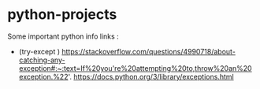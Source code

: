 # python-projects

Some important python info links :
- (try-except )
https://stackoverflow.com/questions/4990718/about-catching-any-exception#:~:text=If%20you're%20attempting%20to,throw%20an%20exception.%22'.
https://docs.python.org/3/library/exceptions.html
